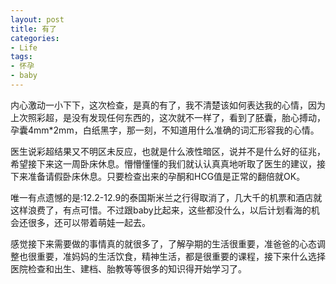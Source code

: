 ```yaml
---
layout: post
title: 有了
categories:
- Life
tags:
- 怀孕
- baby
---
```


内心激动一小下下，这次检查，是真的有了，我不清楚该如何表达我的心情，因为上次照彩超，是没有发现任何东西的，这次就不一样了，看到了胚囊，胎心搏动，孕囊4mm*2mm，白纸黑字，那一刻，不知道用什么准确的词汇形容我的心情。  

医生说彩超结果又不明区未反应，也就是什么液性暗区，说并不是什么好的征兆，希望接下来这一周卧床休息。懵懵懂懂的我们就认认真真地听取了医生的建议，接下来准备请假卧床休息。只要检查出来的孕酮和HCG值是正常的翻倍就OK。  

唯一有点遗憾的是:12.2-12.9的泰国斯米兰之行得取消了，几大千的机票和酒店就这样浪费了，有点可惜。不过跟baby比起来，这些都没什么，以后计划看海的机会还很多，还可以带着萌娃一起去。 

感觉接下来需要做的事情真的就很多了，了解孕期的生活很重要，准爸爸的心态调整也很重要，准妈妈的生活饮食，精神生活，都是很重要的课程，接下来什么选择医院检查和出生、建档、胎教等等很多的知识得开始学习了。
